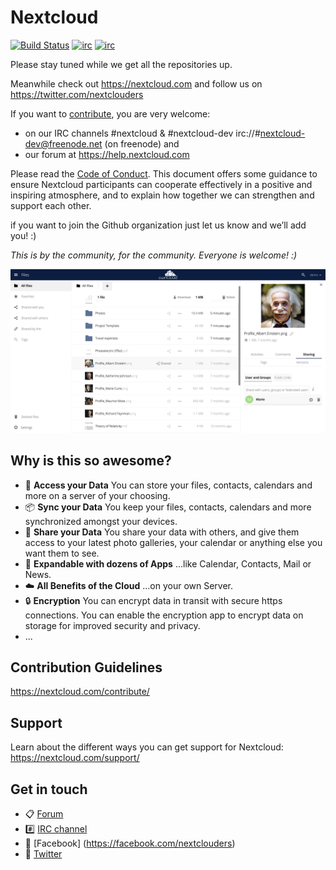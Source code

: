 # Nextcloud
[![Build Status](https://drone.weasel.rocks/api/badges/nextcloud/server/status.svg)](https://drone.weasel.rocks/nextcloud/server)
[![irc](https://img.shields.io/badge/IRC-%23nextcloud%20on%20freenode-orange.svg)](https://webchat.freenode.net/?channels=nextcloud)
[![irc](https://img.shields.io/badge/IRC-%23nextcloud--dev%20on%20freenode-blue.svg)](https://webchat.freenode.net/?channels=nextcloud-dev)

Please stay tuned while we get all the repositories up.

Meanwhile check out https://nextcloud.com and follow us on https://twitter.com/nextclouders

If you want to [contribute](https://nextcloud.com/contribute/), you are very welcome: 

- on our IRC channels #nextcloud & #nextcloud-dev irc://#nextcloud-dev@freenode.net (on freenode) and 
- our forum at https://help.nextcloud.com

Please read the [Code of Conduct](https://nextcloud.com/community/code-of-conduct/). This document offers some guidance to ensure Nextcloud participants can cooperate effectively in a positive and inspiring atmosphere, and to explain how together we can strengthen and support each other.

if you want to join the Github organization just let us know and we’ll add you! :)

*This is by the community, for the community. Everyone is welcome! :)*

![](https://github.com/owncloud/screenshots/blob/master/files/sidebar_1.png)

## Why is this so awesome?
* :file_folder: **Access your Data** You can store your files, contacts, calendars and more on a server of your choosing.
* :package: **Sync your Data** You keep your files, contacts, calendars and more synchronized amongst your devices.
* :arrows_counterclockwise: **Share your Data** You share your data with others, and give them access to your latest photo galleries, your calendar or anything else you want them to see.
* :rocket: **Expandable with dozens of Apps** ...like Calendar, Contacts, Mail or News.
* :cloud: **All Benefits of the Cloud** ...on your own Server.
* :lock: **Encryption** You can encrypt data in transit with secure https connections. You can enable the encryption app to encrypt data on storage for improved security and privacy.
* ...

## Contribution Guidelines
https://nextcloud.com/contribute/

## Support
Learn about the different ways you can get support for Nextcloud: https://nextcloud.com/support/

## Get in touch
* :clipboard: [Forum](https://help.nextcloud.com)
* :hash: [IRC channel](https://webchat.freenode.net/?channels=nextcloud)
* :busts_in_silhouette: [Facebook] (https://facebook.com/nextclouders)
* :hatching_chick: [Twitter](https://twitter.com/Nextclouders)
